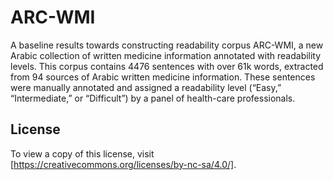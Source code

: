 # ARC-WMI

A baseline results towards constructing readability corpus ARC-WMI, a new Arabic collection of written medicine information annotated with readability levels. 
This corpus contains 4476 sentences with over 61k words, extracted from 94 sources of Arabic written medicine information. These sentences were manually annotated and assigned a readability level (“Easy,” “Intermediate,” or “Difficult”) by a panel of health-care professionals. 

## License

To view a copy of this license, visit [https://creativecommons.org/licenses/by-nc-sa/4.0/].

